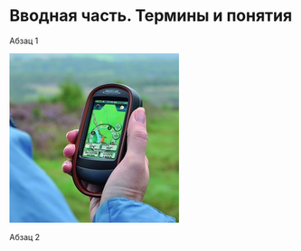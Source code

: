 # Вводная часть. Термины и понятия

Абзац 1

![](../.gitbook/assets/logo-dlya-raboty-s-navigatorom_300px.jpg)

Абзац 2


